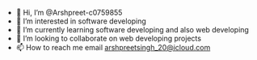 - 👋 Hi, I’m @Arshpreet-c0759855
- 👀 I’m interested in software developing
- 🌱 I’m currently learning software developing and also web developing
- 💞️ I’m looking to collaborate on web developing projects
- 📫 How to reach me email arshpreetsingh_20@icloud.com



